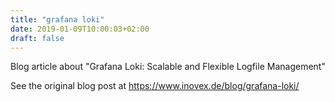 ```yaml
---
title: "grafana loki"
date: 2019-01-09T10:00:03+02:00
draft: false
---
```

Blog article about "Grafana Loki: Scalable and Flexible Logfile Management"

See the original blog post at <https://www.inovex.de/blog/grafana-loki/>